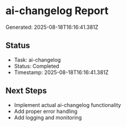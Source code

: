 # ai-changelog Report

Generated: 2025-08-18T16:16:41.381Z

## Status
- Task: ai-changelog
- Status: Completed
- Timestamp: 2025-08-18T16:16:41.381Z

## Next Steps
- Implement actual ai-changelog functionality
- Add proper error handling
- Add logging and monitoring
